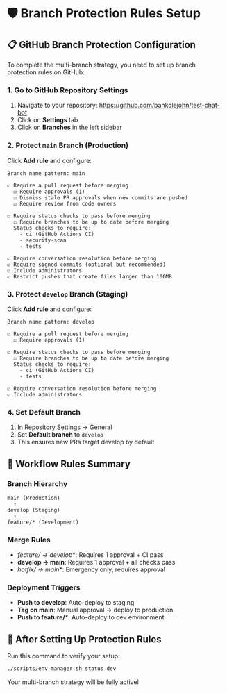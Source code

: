 # 🛡️ Branch Protection Rules Setup

## 📋 **GitHub Branch Protection Configuration**

To complete the multi-branch strategy, you need to set up branch protection rules on GitHub:

### **1. Go to GitHub Repository Settings**
1. Navigate to your repository: https://github.com/bankolejohn/test-chat-bot
2. Click on **Settings** tab
3. Click on **Branches** in the left sidebar

### **2. Protect `main` Branch (Production)**
Click **Add rule** and configure:

```
Branch name pattern: main

☑️ Require a pull request before merging
  ☑️ Require approvals (1)
  ☑️ Dismiss stale PR approvals when new commits are pushed
  ☑️ Require review from code owners

☑️ Require status checks to pass before merging
  ☑️ Require branches to be up to date before merging
  Status checks to require:
    - ci (GitHub Actions CI)
    - security-scan
    - tests

☑️ Require conversation resolution before merging
☑️ Require signed commits (optional but recommended)
☑️ Include administrators
☑️ Restrict pushes that create files larger than 100MB
```

### **3. Protect `develop` Branch (Staging)**
Click **Add rule** and configure:

```
Branch name pattern: develop

☑️ Require a pull request before merging
  ☑️ Require approvals (1)

☑️ Require status checks to pass before merging
  ☑️ Require branches to be up to date before merging
  Status checks to require:
    - ci (GitHub Actions CI)
    - tests

☑️ Require conversation resolution before merging
☑️ Include administrators
```

### **4. Set Default Branch**
1. In Repository Settings → General
2. Set **Default branch** to `develop`
3. This ensures new PRs target develop by default

## 🔄 **Workflow Rules Summary**

### **Branch Hierarchy**
```
main (Production)
  ↑
develop (Staging)  
  ↑
feature/* (Development)
```

### **Merge Rules**
- **feature/* → develop**: Requires 1 approval + CI pass
- **develop → main**: Requires 1 approval + all checks pass
- **hotfix/* → main**: Emergency only, requires approval

### **Deployment Triggers**
- **Push to develop**: Auto-deploy to staging
- **Tag on main**: Manual approval → deploy to production
- **Push to feature/***: Auto-deploy to dev environment

## 🚀 **After Setting Up Protection Rules**

Run this command to verify your setup:
```bash
./scripts/env-manager.sh status dev
```

Your multi-branch strategy will be fully active!